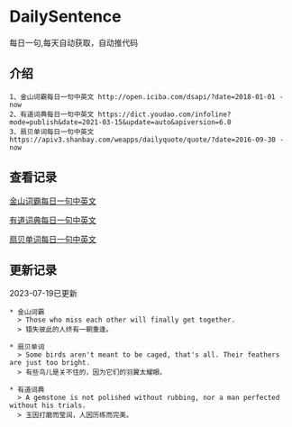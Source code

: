 # DailySentence

每日一句,每天自动获取，自动推代码

## 介绍

```
1、金山词霸每日一句中英文 http://open.iciba.com/dsapi/?date=2018-01-01 - now
2、有道词典每日一句中英文 https://dict.youdao.com/infoline?mode=publish&date=2021-03-15&update=auto&apiversion=6.0
3、扇贝单词每日一句中英文 https://apiv3.shanbay.com/weapps/dailyquote/quote/?date=2016-09-30 - now
```

## 查看记录

[金山词霸每日一句中英文](./data/iciba/)

[有道词典每日一句中英文](./data/youdao/)

[扇贝单词每日一句中英文](./data/shanbay/)

## 更新记录
2023-07-19已更新 
```
* 金山词霸
  > Those who miss each other will finally get together.
  > 错失彼此的人终有一朝重逢。

* 扇贝单词
  > Some birds aren't meant to be caged, that's all. Their feathers are just too bright.
  > 有些鸟儿是关不住的，因为它们的羽翼太耀眼。

* 有道词典
  > A gemstone is not polished without rubbing, nor a man perfected without his trials.
  > 玉因打磨而莹润，人因历练而完美。

```
